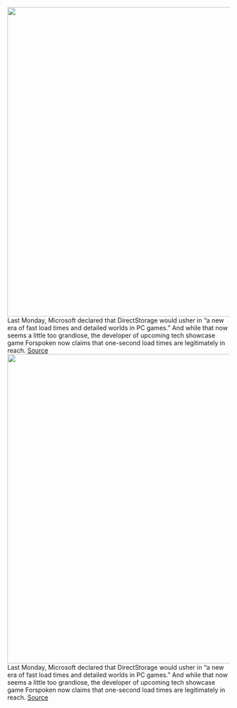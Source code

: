 <img src='https://cdn.vox-cdn.com/thumbor/tEq4Y3WsvSvMqPRcLwcSnz8A9oE=/0x0:1429x978/1200x800/filters:focal(193x517:421x745)/cdn.vox-cdn.com/uploads/chorus_image/image/70664362/forspoken_ssd_speed_3.0.jpg' width='700px' /><br/>
Last Monday, Microsoft declared that DirectStorage would usher in “a new era of fast load times and detailed worlds in PC games.” And while that now seems a little too grandiose, the developer of upcoming tech showcase game Forspoken now claims that one-second load times are legitimately in reach.
<a href='https://www.theverge.com/2022/3/23/22993860/forspoken-pc-microsoft-directstorage-nvme-ssd-gdc'> Source <a/><img src='https://cdn.vox-cdn.com/thumbor/tEq4Y3WsvSvMqPRcLwcSnz8A9oE=/0x0:1429x978/1200x800/filters:focal(193x517:421x745)/cdn.vox-cdn.com/uploads/chorus_image/image/70664362/forspoken_ssd_speed_3.0.jpg' width='700px' /><br/>
Last Monday, Microsoft declared that DirectStorage would usher in “a new era of fast load times and detailed worlds in PC games.” And while that now seems a little too grandiose, the developer of upcoming tech showcase game Forspoken now claims that one-second load times are legitimately in reach.
<a href='https://www.theverge.com/2022/3/23/22993860/forspoken-pc-microsoft-directstorage-nvme-ssd-gdc'> Source <a/>